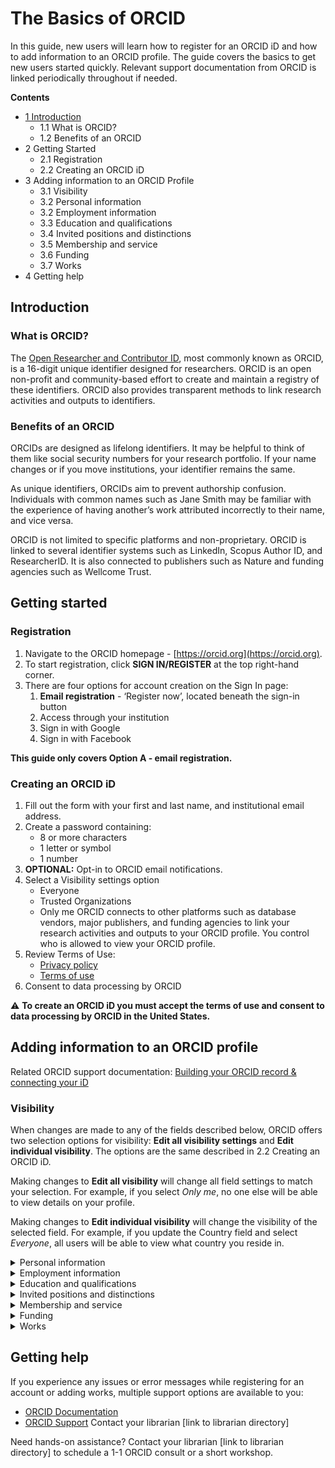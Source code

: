 # The Basics of ORCID

In this guide, new users will learn how to register for an ORCID iD and how to add information to an ORCID profile. The guide covers the basics to get new users started quickly. Relevant support documentation from ORCID is linked periodically throughout if needed.

**Contents**
- [1 Introduction](#introduction)
    - 1.1 What is ORCID?
    - 1.2 Benefits of an ORCID
- 2 Getting Started
    - 2.1 Registration
    - 2.2 Creating an ORCID iD
- 3 Adding information to an ORCID Profile
    - 3.1 Visibility
    - 3.2 Personal information
    - 3.2 Employment information
    - 3.3 Education and qualifications
    - 3.4 Invited positions and distinctions
    - 3.5 Membership and service
    - 3.6 Funding
    - 3.7 Works
- 4 Getting help

## Introduction
### What is ORCID?

The [Open Researcher and Contributor ID](orcid.org/), most commonly known as ORCID, is a 16-digit unique identifier designed for researchers. ORCID is an open non-profit and community-based effort to create and maintain a registry of these identifiers. ORCID also provides transparent methods to link research activities and outputs to identifiers.

### Benefits of an ORCID

ORCIDs are designed as lifelong identifiers. It may be helpful to think of them like social security numbers for your research portfolio. If your name changes or if you move institutions, your identifier remains the same.

As unique identifiers, ORCIDs aim to prevent authorship confusion. Individuals with common names such as Jane Smith may be familiar with the experience of having another’s work attributed incorrectly to their name, and vice versa.

ORCID is not limited to specific platforms and non-proprietary. ORCID is linked to several identifier systems such as LinkedIn, Scopus Author ID, and ResearcherID. It is also connected to publishers such as Nature and funding agencies such as Wellcome Trust. 


## Getting started

### Registration
1. Navigate to the ORCID homepage - [https://orcid.org](https://orcid.org). 
2. To start registration, click **SIGN IN/REGISTER** at the top right-hand corner.
3. There are four options for account creation on the Sign In page:
    1. **Email registration** - ‘Register now’, located beneath the sign-in button 
    2. Access through your institution
    3. Sign in with Google 
    4. Sign in with Facebook  

**This guide only covers Option A - email registration.**

### Creating an ORCID iD
1. Fill out the form with your first and last name, and institutional email address.
2. Create a password containing:
    - 8 or more characters
    - 1 letter or symbol
    - 1 number
3. **OPTIONAL:** Opt-in to ORCID email notifications.
4. Select a Visibility settings option
    - Everyone
    - Trusted Organizations
    - Only me
ORCID connects to other platforms such as database vendors, major publishers, and funding agencies to link your research activities and outputs to your ORCID profile. You control who is allowed to view your ORCID profile.
5. Review Terms of Use:
    - [Privacy policy](https://info.orcid.org/privacy-policy/)
    - [Terms of use](https://orcid.org/content/orcid-terms-use)
6. Consent to data processing by ORCID  

:warning: **To create an ORCID iD you must accept the terms of use and consent to data processing by ORCID in the United States.**

## Adding information to an ORCID profile
Related ORCID support documentation: [Building your ORCID record & connecting your iD](https://support.orcid.org/hc/en-us/categories/360000663114-Building-your-ORCID-record-connecting-your-iD)

### Visibility
When changes are made to any of the fields described below, ORCID offers two selection options for visibility: **Edit all visibility settings** and **Edit individual visibility**. The options are the same described in 2.2 Creating an ORCID iD.

Making changes to **Edit all visibility** will change all field settings to match your selection. For example, if you select *Only me*, no one else will be able to view details on your profile.

Making changes to **Edit individual visibility** will change the visibility of the selected field. For example, if you update the Country field and select *Everyone*, all users will be able to view what country you reside in.

<details>
  <summary>Personal information</summary>  
  
Update personal information fields to connect with others on multiple services, promote your personal or portfolio website, or let others know how to contact you.
- **Also known as:** nicknames and other aliases
- **Country:** where you reside currently
- **Keywords:** fields of study and research, interests, etcetera.
- **Websites & Social Links:** personal websites, portfolios, staff page
- **Other IDs:** external identifiers such as a GitHub username
- **Emails:** additional points of email contact  
  
To edit this information, click on the pencil icon :pencil2: to the left of the field.
</details>

<details>
  <summary>Employment information</summary>
  
Add current or former employers to your profile to share your professional experience.

To add employment, click **+ Add employment**. 
</details>


<details>
  <summary>Education and qualifications</summary>
  
Add organizations and institutions where you were educated. 

**Qualifications** include certifications, training programs, or accreditations such as:
- Professional and continuing education certifications
- Awarded professional designations 

**Education** includes in-progress, unfinished, and completed higher education programs such as:
- Undergraduate degree
- Graduate degree
- Masters degree
- Doctorate

To add qualifications or education, click **+ Add qualifications** or **+ Add education**.

</details>

<details>
  <summary>Invited positions and distinctions</summary>
  
Add invited positions or distinctions to share formal relationships with, but not employment under, organizations and the details of the relationships.

**Invited positions** indicate formal acknowledgment of academic effort and research impact through honorary titles or invited positions that do not require service, such as:
- Emeritus professor
- Visiting lecturer
- Guest researcher

**Distinctions** are for when you have received awards, distinctions, honorariums, and prizes from an organization due to your academic effort, research impact, or other achievements such as:
- Honorary degrees
- Cash prizes
- Non-cash prizes
- Trophies or plaques

To add invited positions or distinctions, click **+ Add invited position** or **+ Add distinction**.


</details>

<details>
  <summary>Membership and service</summary>
  
Add current or former organizational memberships and activities in service to your profile to share your service to the field.

**Membership** indicates your belonging to an association, organization, or society.

**Service** indicates donations of time, knowledge, and other resources to an organization such as:
- Editorial board member
- Conference organizer
- Committee work
- Elected board position

To add membership or service, click **+ Add service** or **+ Add membership**.


</details>

<details>
  <summary>Funding</summary>
  
Add current or historical funding information to your profile to share your success in winning or attracting financial support for your research.  

To add funding, click **+ Add funding** and then **+ Add manually**.
ORCID supports four types of funding:
- **Award:** Peer-reviewed funding providing direct research costs through competitions.
- **Contract:** Work commissioned by external agencies or industry, including research contracts awarded by federal agencies and honoraria.
- **Grant:** Peer-reviewed funding for direct research costs through a competitive application process.
- **Salary award:** Peer-reviewed award paid as salary to the awardee.


</details>

<details>
  <summary>Works</summary>
  
Add works to your profile to share your research activities and outputs.

To add employment, click **+ Add works**.

There are six options for how to add works to your ORCID profile:
- Search & link
- Add ArXiv ID (Identifier)
- Add DOI (Identifier)
- Add PubMed ID (Identifier)
- Import BibTeX
- + Add manually

**Search & link**: ORCID is connected to several member organizations that have built-in search and link tools that allow the direct import of information about publications and other works. For a full list of organizations, see [Add works by direct import from other systems](https://support.orcid.org/hc/en-us/articles/360006973653-Add-works-by-direct-import-from-other-systems).

**Identifiers (ArXiv ID, DOI, PubMed ID)**: If a work has an existing identifier, you can use the identifier to import information about the work. Enter the identifier into the Add work form and it will auto-populate the form with the work’s information.

**Import BibTeX**: The BibTeX import tool is for importing works from systems that do not have pre-existing connections with ORCID., such as Google Scholar Citations. For in-depth support, view [Import works using BibTeX](https://support.orcid.org/hc/en-us/articles/360006894794-Importing-works-from-a-BibTeX-file).

**+ Add manually**: If a work does not have an identifier or is not in another ORCID compatible system, you may choose to add it manually. There are four work categories to choose from: 
Publication
Conference
Intellectual property
Other

Depending on the selected category, a number of work types will appear in the dropdown. For support selecting a work type, view [supported work types under Metadata in the ORCID Integration and API FAQ](https://info.orcid.org/documentation/integration-and-api-faq/#easy-faq-2682).


</details>

## Getting help

If you experience any issues or error messages while registering for an account or adding works, multiple support options are available to you:
- [ORCID Documentation](https://info.orcid.org/documentation/)
- [ORCID Support](https://support.orcid.org/hc/en-us)
Contact your librarian [link to librarian directory]

Need hands-on assistance? Contact your librarian [link to librarian directory] to schedule a 1-1 ORCID consult or a short workshop.


